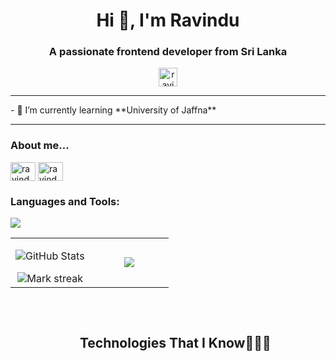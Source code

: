 
<h1 align="center">Hi 👋, I'm Ravindu</h1>
<h3 align="center">A passionate frontend developer from Sri Lanka</h3>

<p align="center"> <img src="https://komarev.com/ghpvc/?username=ravindudeshitha&label=Views&color=0e75b6&style=flat" alt="ravindudeshitha"  height="30" /> </p>

<hr>
- 🌱 I’m currently learning **University of Jaffna**
<hr>
<h3>About me...</h3>
<p align="left">
<a href="https://www.linkedin.com/in/ravindu-deshitha-a7a817277/" target="blank"><img align="center" src="https://raw.githubusercontent.com/rahuldkjain/github-profile-readme-generator/master/src/images/icons/Social/linked-in-alt.svg" alt="ravindu deshitha" height="30" width="40" /></a>
<a href="https://www.facebook.com/ravindu.deshitha.96/" target="blank"><img align="center" src="https://raw.githubusercontent.com/rahuldkjain/github-profile-readme-generator/master/src/images/icons/Social/facebook.svg" alt="ravindu deshitha" height="30" width="40" /></a>
</p>

<h3 align="left">Languages and Tools:</h3>

<img src="https://skillicons.dev/icons?i=git,aws,bootstrap,c,cpp,css,discord,docker,dynamodb,express,figma,firebase,github,html,idea,java,js,kotlin,linux,md,materialui,mongodb,mysql,nextjs,nodejs,postman,py,react,redux,tailwind,ts,vscode&perline=14" />
  
<table border="0" align="center">
<tr border="0">
<td width="50%" align="center">

  <p><img src="https://github-readme-stats.vercel.app/api?username=Ravindudeshitha&amp;show_icons=true" alt="GitHub Stats"></p>
  
  <img  title="🔥 Get streak stats for your profile at git.io/streak-stats" alt="Mark streak" src="https://github-readme-streak-stats.herokuapp.com/?user=Ravindudeshitha&theme=dark&hide_border=true" />

  </td>

<td width="50%" align="center">

  <img  align="center"  src="https://github-readme-stats.anuraghazra1.vercel.app/api/top-langs/?username=Ravindudeshitha&theme=dark&hide_border=true&no-bg=true&no-frame=true&langs_count=10"/>
  
  </td>
</tr>
</table>

<br>

<!--h1 without bottom border-->
<div id="user-content-toc">
  <ul align="center">
    <summary><h2 style="display: inline-block">Technologies That I Know👨🏻‍💻</h2></summary>
  </ul>
</div>
<!--tech stack icons-->
<p align="center">
  <a href="https://skillicons.dev">
    
  </a>
</p>


